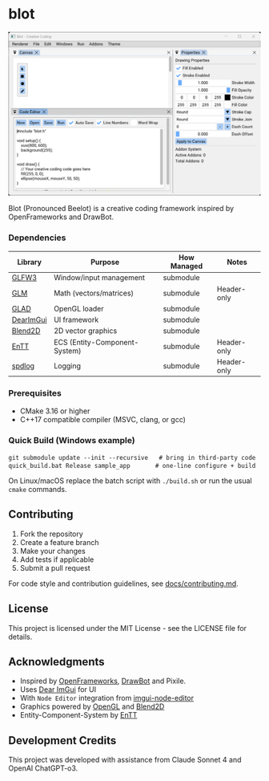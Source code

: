 # blot

![preview](assets/img/blot_0001.png)

Blot (Pronounced Beelot) is a creative coding framework inspired by OpenFrameworks and DrawBot.

### Dependencies

| Library      | Purpose                       | How Managed   | Notes                                 |
|-------------|--------------------------------|---------------|---------------------------------------|
| [GLFW3]     | Window/input management        | submodule     |                                       |
| [GLM]       | Math (vectors/matrices)        | submodule     | Header-only                           |
| [GLAD]      | OpenGL loader                  | submodule     |                                       |
| [DearImGui] | UI framework                   | submodule     |                                       |
| [Blend2D]   | 2D vector graphics             | submodule     |                                       |
| [EnTT]      | ECS (Entity-Component-System)  | submodule     | Header-only                           |
| [spdlog]    | Logging                        | submodule     | Header-only                           |


### Prerequisites

- CMake 3.16 or higher
- C++17 compatible compiler (MSVC, clang, or gcc)

### Quick Build (Windows example)

```
git submodule update --init --recursive   # bring in third-party code
quick_build.bat Release sample_app       # one-line configure + build
```

On Linux/macOS replace the batch script with `./build.sh` or run the usual `cmake` commands.

## Contributing

1. Fork the repository
2. Create a feature branch
3. Make your changes
4. Add tests if applicable
5. Submit a pull request

For code style and contribution guidelines, see [docs/contributing.md](docs/contributing.md).

## License

This project is licensed under the MIT License - see the LICENSE file for details.

## Acknowledgments

- Inspired by [OpenFrameworks](https://openframeworks.cc/), [DrawBot](https://drawbot.com/) and Pixile. 
- Uses [Dear ImGui](https://github.com/ocornut/imgui) for UI
- With `Node Editor` integration from [imgui-node-editor](https://github.com/thedmd/imgui-node-editor)
- Graphics powered by [OpenGL](https://www.opengl.org/) and [Blend2D](https://blend2d.com/)
- Entity-Component-System by [EnTT](https://github.com/skypjack/entt)


## Development Credits

This project was developed with assistance from Claude Sonnet 4 and OpenAI ChatGPT-o3.

[GLFW3]: https://github.com/glfw/glfw
[FreeType]: https://gitlab.freedesktop.org/freetype/freetype
[GLM]: https://github.com/g-truc/glm
[GLAD]: https://github.com/Dav1dde/glad
[DearImGui]: https://github.com/ocornut/imgui
[Blend2D]: https://github.com/blend2d/blend2d
[EnTT]: https://github.com/skypjack/entt
[spdlog]: https://github.com/gabime/spdlog
